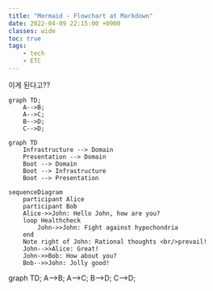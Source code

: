 ```yaml
---
title: "Mermaid - Flowchart at Markdown"
date: 2022-04-09 22:15:00 +0900
classes: wide
toc: true
tags:
    - tech
    - ETC
---
```


이게 된다고??

```mermaid
graph TD;
    A-->B;
    A-->C;
    B-->D;
    C-->D;
```

```mermaid
graph TD
    Infrastructure --> Domain
    Presentation --> Domain
    Boot --> Domain
    Boot --> Infrastructure
    Boot --> Presentation
```

```mermaid
sequenceDiagram
    participant Alice
    participant Bob
    Alice->>John: Hello John, how are you?
    loop Healthcheck
        John->>John: Fight against hypochondria
    end
    Note right of John: Rational thoughts <br/>prevail!
    John-->>Alice: Great!
    John->>Bob: How about you?
    Bob-->>John: Jolly good!
```

<div class="mermaid">
graph TD;
    A-->B;
    A-->C;
    B-->D;
    C-->D;
</div>